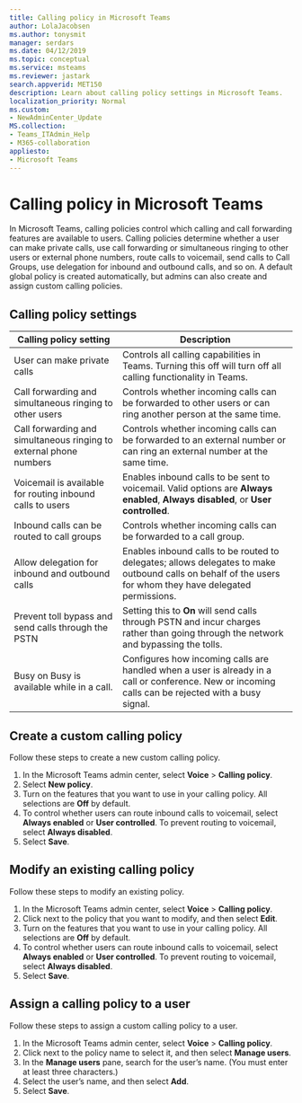 ```yaml
---
title: Calling policy in Microsoft Teams
author: LolaJacobsen
ms.author: tonysmit
manager: serdars
ms.date: 04/12/2019
ms.topic: conceptual
ms.service: msteams
ms.reviewer: jastark
search.appverid: MET150
description: Learn about calling policy settings in Microsoft Teams.
localization_priority: Normal
ms.custom:
- NewAdminCenter_Update
MS.collection: 
- Teams_ITAdmin_Help
- M365-collaboration
appliesto: 
- Microsoft Teams
---
```


Calling policy in Microsoft Teams
==========================================

In Microsoft Teams, calling policies control which calling and call forwarding features are available to users. Calling policies determine whether a user can make private calls, use call forwarding or  simultaneous ringing to other users or external phone numbers, route calls to voicemail, send calls to Call Groups, use delegation for inbound and outbound calls, and so on. A default global policy is created automatically, but admins can also create and assign custom calling policies.

## Calling policy settings

|Calling policy setting | Description |
|-----------------------|-------------|
|User can make private calls | Controls all calling capabilities in Teams. Turning this off will turn off all calling functionality in Teams.|
|Call forwarding and simultaneous ringing to other users | Controls whether incoming calls can be forwarded to other users or can ring another person at the same time. |
|Call forwarding and simultaneous ringing to external phone numbers | Controls whether incoming calls can be forwarded to an external number or can ring an external number at the same time.|
|Voicemail is available for routing inbound calls to users | Enables inbound calls to be sent to voicemail. Valid options are **Always enabled**, **Always disabled**, or **User controlled**. |
|Inbound calls can be routed to call groups | Controls whether incoming calls can be forwarded to a call group.  |
|Allow delegation for inbound and outbound calls | Enables inbound calls to be routed to delegates; allows delegates to make outbound calls on behalf of the users for whom they have delegated permissions. |
|Prevent toll bypass and send calls through the PSTN | Setting this to **On** will send calls through PSTN and incur charges rather than going through the network and bypassing the tolls. |
|Busy on Busy is available while in a call.| Configures how incoming calls are handled when a user is already in a call or conference. New or incoming calls can be rejected with a busy signal. |

## Create a custom calling policy

Follow these steps to create a new custom calling policy.

1. In the Microsoft Teams admin center, select **Voice** > **Calling policy**.
2. Select **New policy**.
3. Turn on the features that you want to use in your calling policy. All selections are **Off** by default.
4. To control whether users can route inbound calls to voicemail, select **Always enabled** or **User controlled**. To prevent routing to voicemail, select **Always disabled**.
5. Select **Save**.

## Modify an existing calling policy

Follow these steps to modify an existing policy.

1. In the Microsoft Teams admin center, select **Voice** > **Calling policy**.
2. Click next to the policy that you want to modify, and then select **Edit**.
3. Turn on the features that you want to use in your calling policy. All selections are **Off** by default.
4. To control whether users can route inbound calls to voicemail, select **Always enabled** or **User controlled**. To prevent routing to voicemail, select **Always disabled**.
5. Select **Save**.

## Assign a calling policy to a user

Follow these steps to assign a custom calling policy to a user.

1. In the Microsoft Teams admin center, select **Voice** > **Calling policy**.
2. Click next to the policy name to select it, and then select **Manage users**.
3. In the **Manage users** pane, search for the user’s name. (You must enter at least three characters.)
4. Select the user’s name, and then select **Add**.
5. Select **Save**.
